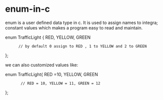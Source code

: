 # enum-in-c


enum is a user defined data type in c.
It is used to assign names to integra; constant values which makes a program easy to read and maintain.

enum TrafficLight {
          RED, YELLOW, GREEN
          
          // by default 0 assign to RED , 1 to YELLOW and 2 to GREEN 
};


we can also customized values like:

enum TrafficLight{
           RED =10, YELLOW, GREEN
           
           // RED = 10, YELLOW = 11, GREEN = 12
};
